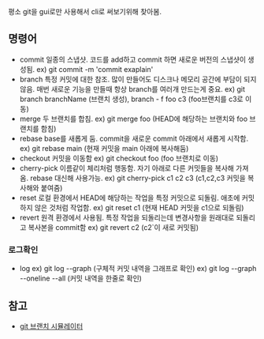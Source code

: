 평소 git을 gui로만 사용해서 cli로 써보기위해 찾아봄.

## 명령어
- commit
	일종의 스냅샷. 코드를 add하고 commit 하면 새로운 버전의 스냅샷이 생성됨.
	ex) git commit -m 'commit exaplain'
- branch
	특정 커밋에 대한 참조. 많이 만들어도 디스크나 메모리 공간에 부담이 되지않음. 매번 새로운 기능을 만들때 항상 branch를 여러개 만드는게 중요.
	ex) git branch branchName (브랜치 생성), branch - f foo c3 (foo브랜치를 c3로 이동)
- merge
	두 브랜치를 합침.
	ex) git merge foo (HEAD에 해당하는 브랜치와 foo 브랜치를 함침)
- rebase
	base를 새롭게 둠. commit을 새로운 commit 아래에서 새롭게 시작함.
	ex) git rebase main (현재 커밋을 main 아래에 복사해둠)
- checkout
	커밋을 이동함
	ex) git checkout foo (foo 브랜치로 이동)
- cherry-pick
	이름같이 체리처럼 행동함. 자기 아래로 다른 커밋들을 복사해 가져옴. rebase 대신해 사용가능.
	ex) git cherry-pick c1 c2 c3 (c1,c2,c3 커밋을 복사해와 붙여줌)
- reset
	로컬 환경에서 HEAD에 해당하는 작업을 특정 커밋으로 되돌림. 애초에 커밋하지 않은 것처럼 작업함.
	ex) git reset c1 (현재 HEAD 커밋을 c1으로 되돌림)
- revert
	원격 환경에서 사용됨. 특정 작업을 되돌리는데 변경사항을 원래대로 되돌리고 복사본을 commit함
	ex) git revert c2 (c2`이 새로 커밋됨) 
### 로그확인
- log
	ex) git log --graph (구체적 커밋 내역을 그래프로 확인)
	ex) git log --graph --oneline --all (커밋 내역을 한줄로 확인)

## 참고
- [git 브랜치 시뮬레이터](https://learngitbranching.js.org/?locale=ko)

